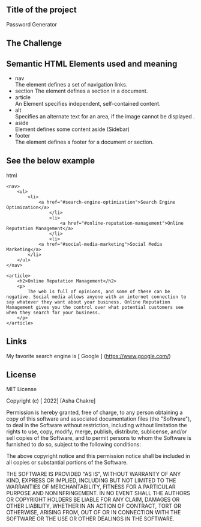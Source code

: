 ## Title of the project
Password Generator
## The Challenge



## Semantic HTML Elements used and meaning
- nav  
  The element defines a set of navigation links.
- section
  The element defines a section in a document.
- article  
  An Element specifies independent, self-contained content.
- alt  
  Specifies an alternate text for an area, if the image cannot be displayed .
- aside  
  Element defines some content aside (Sidebar)
- footer  
  The element defines a footer for a document or section.

## See the below example
html
```
<nav>
    <ul>
        <li>
            <a href="#search-engine-optimization">Search Engine Optimization</a>
                </li>
                <li>
                    <a href="#online-reputation-management">Online Reputation Management</a>
                </li>
                <li>
            <a href="#social-media-marketing">Social Media Marketing</a>
        </li>
    </ul>
</nav>
```
```
<article>
    <h2>Online Reputation Management</h2>
    <p>
        The web is full of opinions, and some of these can be negative. Social media allows anyone with an internet connection to say whatever they want about your business. Online Reputation Management gives you the control over what potential customers see when they search for your business.
    </p>
</article>  
```
## Links  
My favorite search engine is [ Google ] (https://www.google.com/)

## License
MIT License

Copyright (c) [ 2022] [Asha Chakre]

Permission is hereby granted, free of charge, to any person obtaining a copy
of this software and associated documentation files (the "Software"), to deal
in the Software without restriction, including without limitation the rights
to use, copy, modify, merge, publish, distribute, sublicense, and/or sell
copies of the Software, and to permit persons to whom the Software is
furnished to do so, subject to the following conditions:

The above copyright notice and this permission notice shall be included in all
copies or substantial portions of the Software.

THE SOFTWARE IS PROVIDED "AS IS", WITHOUT WARRANTY OF ANY KIND, EXPRESS OR
IMPLIED, INCLUDING BUT NOT LIMITED TO THE WARRANTIES OF MERCHANTABILITY,
FITNESS FOR A PARTICULAR PURPOSE AND NONINFRINGEMENT. IN NO EVENT SHALL THE
AUTHORS OR COPYRIGHT HOLDERS BE LIABLE FOR ANY CLAIM, DAMAGES OR OTHER
LIABILITY, WHETHER IN AN ACTION OF CONTRACT, TORT OR OTHERWISE, ARISING FROM,
OUT OF OR IN CONNECTION WITH THE SOFTWARE OR THE USE OR OTHER DEALINGS IN THE
SOFTWARE.
